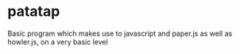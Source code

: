 # patatap
Basic program which makes use to javascript and paper.js as well as howler.js, on a very basic level
